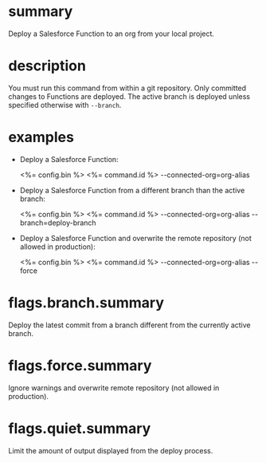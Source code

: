 # summary

Deploy a Salesforce Function to an org from your local project.

# description

You must run this command from within a git repository. Only committed changes to Functions are deployed. The active branch is deployed unless specified otherwise with `--branch`.

# examples

- Deploy a Salesforce Function:

    <%= config.bin %> <%= command.id %> --connected-org=org-alias

- Deploy a Salesforce Function from a different branch than the active branch:

    <%= config.bin %> <%= command.id %> --connected-org=org-alias --branch=deploy-branch

- Deploy a Salesforce Function and overwrite the remote repository (not allowed in production):

    <%= config.bin %> <%= command.id %> --connected-org=org-alias --force

# flags.branch.summary

Deploy the latest commit from a branch different from the currently active branch.

# flags.force.summary

Ignore warnings and overwrite remote repository (not allowed in production).

# flags.quiet.summary

Limit the amount of output displayed from the deploy process.
